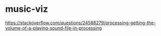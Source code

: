 # music-viz

https://stackoverflow.com/questions/24588279/processing-getting-the-volume-of-a-playing-sound-file-in-processing
